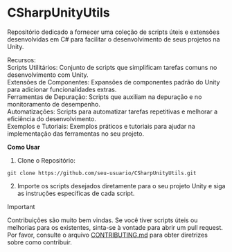 # CSharpUnityUtils
Repositório dedicado a fornecer uma coleção de scripts úteis e extensões desenvolvidas em C# para facilitar o desenvolvimento de seus projetos na Unity.

Recursos: \
Scripts Utilitários: Conjunto de scripts que simplificam tarefas comuns no desenvolvimento com Unity. \
Extensões de Componentes: Expansões de componentes padrão do Unity para adicionar funcionalidades extras. \
Ferramentas de Depuração: Scripts que auxiliam na depuração e no monitoramento de desempenho. \
Automatizações: Scripts para automatizar tarefas repetitivas e melhorar a eficiência do desenvolvimento. \
Exemplos e Tutoriais: Exemplos práticos e tutoriais para ajudar na implementação das ferramentas no seu projeto.

**Como Usar**
1. Clone o Repositório:
```
git clone https://github.com/seu-usuario/CSharpUnityUtils.git 
```
2. Importe os scripts desejados diretamente para o seu projeto Unity e siga as instruções específicas de cada script.

> [!IMPORTANT]
> Contribuições são muito bem vindas. Se você tiver scripts úteis ou melhorias para os existentes, sinta-se à vontade para abrir um pull request.\
> Por favor, consulte o arquivo [CONTRIBUTING.md](https://github.com/guavovic/CSharpUnityUtils/blob/main/CONTRIBUTING.md) para obter diretrizes sobre como contribuir.

